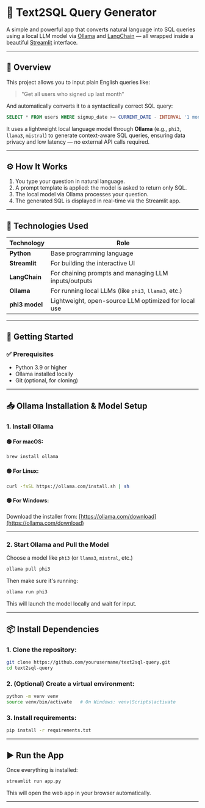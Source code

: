 # 🧠 Text2SQL Query Generator

A simple and powerful app that converts natural language into SQL queries using a local LLM model via [Ollama](https://ollama.com/) and [LangChain](https://www.langchain.com/) — all wrapped inside a beautiful [Streamlit](https://streamlit.io/) interface.

---

## 📌 Overview

This project allows you to input plain English queries like:

> "Get all users who signed up last month"

And automatically converts it to a syntactically correct SQL query:

```sql
SELECT * FROM users WHERE signup_date >= CURRENT_DATE - INTERVAL '1 month';
````

It uses a lightweight local language model through **Ollama** (e.g., `phi3`, `llama3`, `mistral`) to generate context-aware SQL queries, ensuring data privacy and low latency — no external API calls required.

---

## ⚙️ How It Works

1. You type your question in natural language.
2. A prompt template is applied: the model is asked to return only SQL.
3. The local model via Ollama processes your question.
4. The generated SQL is displayed in real-time via the Streamlit app.

---

## 🧱 Technologies Used

| Technology     | Role                                                 |
| -------------- | ---------------------------------------------------- |
| **Python**     | Base programming language                            |
| **Streamlit**  | For building the interactive UI                      |
| **LangChain**  | For chaining prompts and managing LLM inputs/outputs |
| **Ollama**     | For running local LLMs (like `phi3`, `llama3`, etc.) |
| **phi3 model** | Lightweight, open-source LLM optimized for local use |

---

## 🚀 Getting Started

### ✅ Prerequisites

* Python 3.9 or higher
* Ollama installed locally
* Git (optional, for cloning)

---

## 📥 Ollama Installation & Model Setup

### 1. Install Ollama

#### 🟢 For macOS:

```bash
brew install ollama
```

#### 🟢 For Linux:

```bash
curl -fsSL https://ollama.com/install.sh | sh
```

#### 🟢 For Windows:

Download the installer from: [https://ollama.com/download](https://ollama.com/download)

---

### 2. Start Ollama and Pull the Model

Choose a model like `phi3` (or `llama3`, `mistral`, etc.)

```bash
ollama pull phi3
```

Then make sure it's running:

```bash
ollama run phi3
```

This will launch the model locally and wait for input.

---

## 📦 Install Dependencies

### 1. Clone the repository:

```bash
git clone https://github.com/yourusername/text2sql-query.git
cd text2sql-query
```

### 2. (Optional) Create a virtual environment:

```bash
python -m venv venv
source venv/bin/activate   # On Windows: venv\Scripts\activate
```

### 3. Install requirements:

```bash
pip install -r requirements.txt
```

---

## ▶️ Run the App

Once everything is installed:

```bash
streamlit run app.py
```

This will open the web app in your browser automatically.

---

